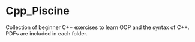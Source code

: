 # Cpp_Piscine
Collection of beginner C++ exercises to learn OOP and the syntax of C++.
PDFs are included in each folder.
